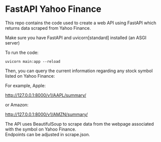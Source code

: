 # FastAPI Yahoo Finance

This repo contains the code used to create a web API using FastAPI which returns data scraped from Yahoo Finance.

Make sure you have FastAPI and uvicorn[standard] installed (an ASGI server)  
  
To run the code:
```
uvicorn main:app --reload
```

Then, you can query the current information regarding any stock symbol listed on Yahoo Finance:  
  
For example, Apple:
  
http://127.0.0.1:8000/v1/AAPL/summary/
  
or Amazon:  
  
http://127.0.0.1:8000/v1/AMZN/summary/  
  
The API uses BeautifulSoup to scrape data from the webpage associated with the symbol on Yahoo Finance.  
Endpoints can be adjusted in scrape.json.

